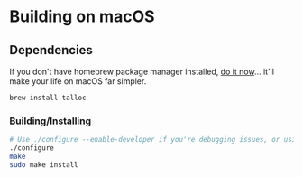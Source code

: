 # Building on macOS

## Dependencies
If you don't have homebrew package manager installed, [do it now](http://brew.sh)... it'll make your life on macOS far simpler.

```bash
brew install talloc
```

### Building/Installing
```bash
# Use ./configure --enable-developer if you're debugging issues, or using unstable code.
./configure
make
sudo make install
```